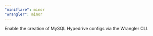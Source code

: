 ```yaml
---
"miniflare": minor
"wrangler": minor
---
```


Enable the creation of MySQL Hypedrive configs via the Wrangler CLI.
